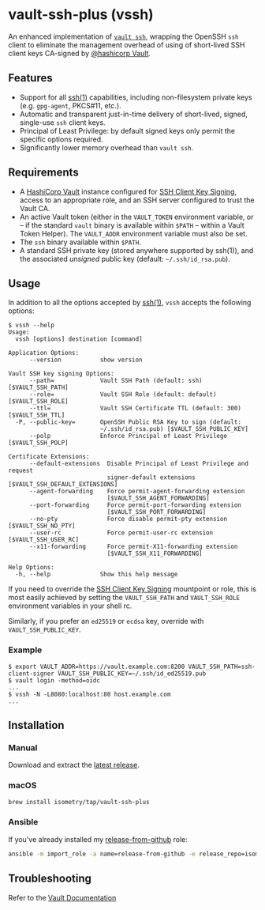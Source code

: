 # vault-ssh-plus (vssh)

An enhanced implementation of [`vault ssh`](https://www.vaultproject.io/docs/commands/ssh), wrapping the OpenSSH `ssh` client to eliminate the management overhead of using of short-lived SSH client keys CA-signed by [@hashicorp Vault](https://www.vaultproject.io/).

## Features

* Support for all [ssh(1)](https://man.openbsd.org/ssh.1) capabilities, including non-filesystem private keys (e.g. `gpg-agent`, PKCS#11, etc.).
* Automatic and transparent just-in-time delivery of short-lived, signed, single-use `ssh` client keys.
* Principal of Least Privilege: by default signed keys only permit the specific options required.
* Significantly lower memory overhead than `vault ssh`.

## Requirements

* A [HashiCorp Vault](https://www.vaultproject.io/) instance configured for [SSH Client Key Signing](https://www.vaultproject.io/docs/secrets/ssh/signed-ssh-certificates.html#client-key-signing), access to an appropriate role, and an SSH server configured to trust the Vault CA.
* An active Vault token (either in the `VAULT_TOKEN` environment variable, or – if the standard `vault` binary is available within `$PATH` – within a Vault Token Helper). The `VAULT_ADDR` environment variable must also be set.
* The `ssh` binary available within `$PATH`.
* A standard SSH private key (stored anywhere supported by ssh(1)), and the associated *unsigned* public key (default: `~/.ssh/id_rsa.pub`).

## Usage

In addition to all the options accepted by [ssh(1)](https://man.openbsd.org/ssh.1), `vssh` accepts the following options:

```console
$ vssh --help
Usage:
  vssh [options] destination [command]

Application Options:
      --version           show version

Vault SSH key signing Options:
      --path=             Vault SSH Path (default: ssh) [$VAULT_SSH_PATH]
      --role=             Vault SSH Role (default: default) [$VAULT_SSH_ROLE]
      --ttl=              Vault SSH Certificate TTL (default: 300) [$VAULT_SSH_TTL]
  -P, --public-key=       OpenSSH Public RSA Key to sign (default:
                          ~/.ssh/id_rsa.pub) [$VAULT_SSH_PUBLIC_KEY]
      --polp              Enforce Principal of Least Privilege [$VAULT_SSH_POLP]

Certificate Extensions:
      --default-extensions  Disable Principal of Least Privilege and request
                            signer-default extensions [$VAULT_SSH_DEFAULT_EXTENSIONS]
      --agent-forwarding    Force permit-agent-forwarding extension
                            [$VAULT_SSH_AGENT_FORWARDING]
      --port-forwarding     Force permit-port-forwarding extension
                            [$VAULT_SSH_PORT_FORWARDING]
      --no-pty              Force disable permit-pty extension [$VAULT_SSH_NO_PTY]
      --user-rc             Force permit-user-rc extension [$VAULT_SSH_USER_RC]
      --x11-forwarding      Force permit-X11-forwarding extension
                            [$VAULT_SSH_X11_FORWARDING]

Help Options:
  -h, --help              Show this help message
```

If you need to override the [SSH Client Key Signing](https://www.vaultproject.io/docs/secrets/ssh/signed-ssh-certificates.html#client-key-signing) mountpoint or role, this is most easily achieved by setting the `VAULT_SSH_PATH` and `VAULT_SSH_ROLE` environment variables in your shell rc.

Similarly, if you prefer an `ed25519` or `ecdsa` key, override with `VAULT_SSH_PUBLIC_KEY`.

### Example

```console
$ export VAULT_ADDR=https://vault.example.com:8200 VAULT_SSH_PATH=ssh-client-signer VAULT_SSH_PUBLIC_KEY=~/.ssh/id_ed25519.pub
$ vault login -method=oidc
...
$ vssh -N -L8080:localhost:80 host.example.com
...
```

## Installation

### Manual

Download and extract the [latest release](https://github.com/isometry/vault-ssh-plus/releases/latest).

### macOS

```sh
brew install isometry/tap/vault-ssh-plus
```

### Ansible

If you've already installed my [release-from-github](https://github.com/isometry/ansible-role-release-from-github) role:

```sh
ansible -m import_role -a name=release-from-github -e release_repo=isometry/vault-ssh-plus -e release_hashicorp_style=yes localhost
```

## Troubleshooting

Refer to the [Vault Documentation](https://www.vaultproject.io/docs/secrets/ssh/signed-ssh-certificates.html#troubleshooting)
